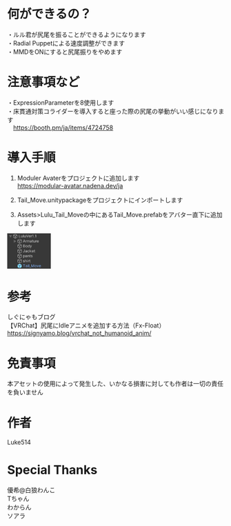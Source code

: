 # 何ができるの？
・ルル君が尻尾を振ることができるようになります  
・Radial Puppetによる速度調整ができます  
・MMDをONにすると尻尾振りをやめます  
  
# 注意事項など
・ExpressionParameterを8使用します  
・床貫通対策コライダーを導入すると座った際の尻尾の挙動がいい感じになります  
&emsp;https://booth.pm/ja/items/4724758  
  
# 導入手順
1. Moduler Avaterをプロジェクトに追加します  
https://modular-avatar.nadena.dev/ja  
  
2. Tail_Move.unitypackageをプロジェクトにインポートします  
  
3. Assets>Lulu_Tail_Moveの中にあるTail_Move.prefabをアバター直下に追加します  
<img src="image/Tail_Move.prefab配置場所.png" width="20%" />  
  
# 参考
しぐにゃもブログ  
【VRChat】尻尾にIdleアニメを追加する方法（Fx-Float）  
https://signyamo.blog/vrchat_not_humanoid_anim/  
  
# 免責事項
本アセットの使用によって発生した、いかなる損害に対しても作者は一切の責任を負いません  
  
# 作者
Luke514  
  
# Special Thanks
優希@白狼わんこ  
Tちゃん  
わからん  
ソアラ  
